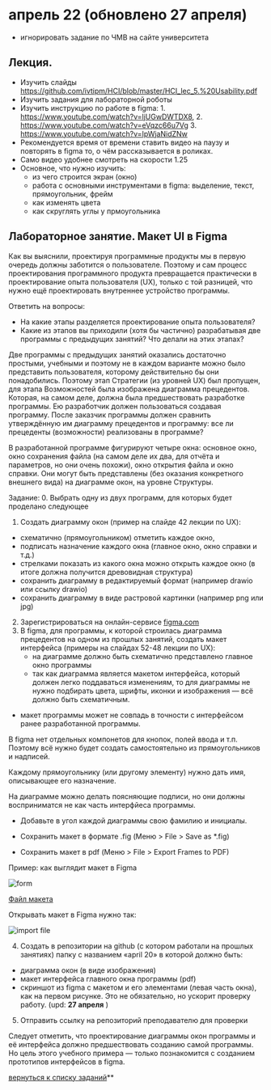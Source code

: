 # апрель 22 (обновлено 27 апреля)

- игнорировать задание по ЧМВ на сайте университета

## Лекция.
- Изучить слайды https://github.com/ivtipm/HCI/blob/master/HCI_lec_5.%20Usability.pdf
- Изучить задания для лабораторной роботы
- Изучить инструкцию по работе в figma: 1. https://www.youtube.com/watch?v=ljUGwDWTDX8, 2. https://www.youtube.com/watch?v=eVqzc66u7Vg 3. https://www.youtube.com/watch?v=IpWjaNidZNw
- Рекомендуется время от времени ставить видео на паузу и повторять в figma то, о чём рассказывается в роликах.
- Само видео удобнее смотреть на скорости 1.25
- Основное, что нужно изучить:
  - из чего строится экран (окно)
  - работа с основными инструментами в figma: выделение, текст, прямоугольник, фрейм
  - как изменять цвета
  - как скруглять углы у прмоугольника

## Лабораторное занятие. Макет UI в Figma

Как вы выяснили, проектируя программные продукты мы в первую очередь должны заботится о пользователе. Поэтому и сам процесс проектирования программного продукта превращается практически в проектирование опыта пользователя (UX), только с той разницей, что нужно ещё проектировать внутреннее устройство программы.

Ответить на вопросы:
- На какие этапы разделяется проектирование опыта пользователя?
- Какие из этапов вы приходили (хотя бы частично) разрабатывая две программы с предыдущих занятий? Что делали на этих этапах?

Две программы с предыдущих занятий оказались достаточно простыми, учебными и поэтому не в каждом варианте можно было представить пользователя, которому действительно бы они понадобились. Поэтому этап Стратегии (из уровней UX) был пропущен, для этапа Возможностей была изображена диаграмма прецедентов. Которая, на самом деле, должна была предшествовать разработке программы. Ею разработчик должен пользоваться создавая программу. После заказчик программы должен сравнить утверждённую им диаграмму прецедентов и программу: все ли прецеденты (возможности) реализованы в программе?

В разработанной программе фигурируют четыре окна: основное окно, окно сохранения файла (на самом деле их два, для отчёта и параметров, но они очень похожи), окно открытия файла и окно справки. Они могут быть представлены (без оказания конкретного внешнего вида) на диаграмме окон, на уровне Структуры.

Задание:
0. Выбрать одну из двух программ, для которых будет проделано следующее
1. Создать диаграмму окон (пример на слайде 42 лекции по UX):
  - схематично (прямоугольником) отметить каждое окно,
  - подписать назначение каждого окна (главное окно, окно справки и т.д.)
  - стрелками показать из какого окна можно открыть каждое окно (в итоге должна получится древовидная структура)
  - сохранить диаграмму в редактируемый формат (например drawio или ссылку drawio)
  - сохранить диаграмму в виде растровой картинки (например png или jpg)
2. Зарегистрироваться на онлайн-сервисе [figma.com](https://www.figma.com/)
3. В figma, для программы, к которой строилась диаграмма прецедентов на одном из прошлых занятий, создать макет интерфейса (примеры на слайдах 52-48 лекции по UX):
	- на диаграмме должно быть схематично представлено главное окно программы
	- так как диаграмма является макетом интерфейса, который должен легко 	поддаваться изменениям, то для диаграммы не нужно подбирать цвета, 	шрифты, иконки и изображения — всё должно быть схематичным.
  - макет программы может не совпадь в точности с интерфейсом ранее разработанной программы.

  В figma нет отдельных компонетов для кнопок, полей ввода и т.п. Поэтому всё нужно будет создать самостоятельно из прямоугольников и надписей.

  Каждому прямоугольнику (или другому элементу) нужно дать имя, описывающее его назначение.

  На диаграмме можно делать поясняющие подписи, но они должны восприниматся не как часть интерфйеса программы.
  
  - Добавьте в угол каждой диаграммы свою фамилию и инициалы.

  - Сохранить макет в формате .fig (Меню > File > Save as *.fig)
  - Сохранить макет в pdf (Меню > File > Export Frames to PDF)



  Пример: как выглядит макет в Figma

  ![form](figma1.png)

  [Файл макета](example-figma-1.fig)

  Открывать макет в Figma нужно так:

  ![import file](figma-import.png)

4. Создать в репозитории на github (с котором работали на прошлых занятиях) папку с названием «april 20» в которой должно быть:
- диаграмма окон (в виде изображения)
- макет интерфейса главного окна программы (pdf)
- скриншот из figma с макетом и его элементами (левая часть окна), как на первом рисунке. Это не обязательно, но ускорит проверку работу. (upd: **27 апреля** )

5. Отправить ссылку на репозиторий преподавателю для проверки


Следует отметить, что проектирование диаграммы окон программы и её интерфейса должно предшествовать созданию самой программы. Но цель этого учебного примера — только познакомится с созданием прототипов интерфейсов в figma.



[вернуться к списку заданий](https://github.com/ivtipm/HCI/blob/master/Tasks-2020-spring/Tasks.%202020-spring.md)**




<!-- 1. программа для генерации паролей
2. программа для вычисление длины тормозного пути
3. программа для предсказания числа заражённых
4. программа для определения количества лекарства в крови (организме) из времени полувыведения
5. программа для вычисления цены с учётом инфляции
6. Вычисление местного звёздного времени
7. Уравнение времени для солнечных часов
8. конвертер валют
9. перевод единиц измерения
10.
0. свой вариант (требуется предварительное согласование с преподавателем) -->
